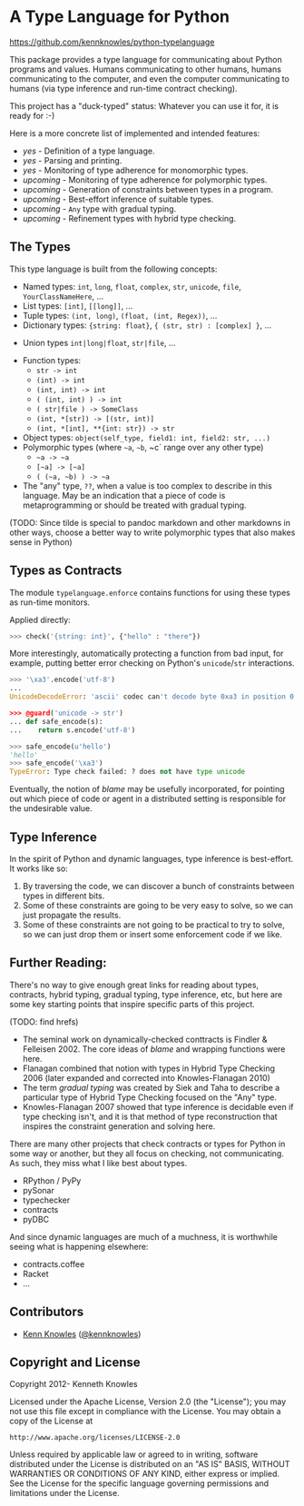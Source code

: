 A Type Language for Python
==========================

https://github.com/kennknowles/python-typelanguage

This package provides a type language for communicating about Python programs and values. 
Humans communicating to other humans, humans communicating to the computer, and even the computer
communicating to humans (via type inference and run-time contract checking).

This project has a "duck-typed" status: Whatever you can use it for, it is ready for :-)

Here is a more concrete list of implemented and intended features:

 - _yes_      - Definition of a type language.
 - _yes_      - Parsing and printing.
 - _yes_      - Monitoring of type adherence for monomorphic types.
 - _upcoming_ - Monitoring of type adherence for polymorphic types.
 - _upcoming_ - Generation of constraints between types in a program.
 - _upcoming_ - Best-effort inference of suitable types.
 - _upcoming_ - `Any` type with gradual typing.
 - _upcoming_ - Refinement types with hybrid type checking.


The Types
---------

This type language is built from the following concepts:

 - Named types: `int`, `long`, `float`, `complex`, `str`, `unicode`, `file`, `YourClassNameHere`, ...
 - List types: `[int]`, `[[long]]`, ...
 - Tuple types: `(int, long)`, `(float, (int, Regex))`, ...
 - Dictionary types: `{string: float}`, `{ (str, str) : [complex] }`, ...
 * Union types `int|long|float`, `str|file`, ...
 - Function types:
    - `str -> int`
    - `(int) -> int`
    - `(int, int) -> int`
    - `( (int, int) ) -> int`
    - `( str|file ) -> SomeClass`
    - `(int, *[str]) -> [(str, int)]`
    - `(int, *[int], **{int: str}) -> str`
 - Object types: `object(self_type, field1: int, field2: str, ...)`
 - Polymorphic types (where `~a`, `~b`, ~c` range over any other type)
    - `~a -> ~a`
    - `[~a] -> [~a]`
    - `( (~a, ~b) ) -> ~a`
 - The "any" type, `??`, when a value is too complex to describe in this language. May be an indication that
   a piece of code is metaprogramming or should be treated with gradual typing.


(TODO: Since tilde is special to pandoc markdown and other markdowns in other ways, choose a better
way to write polymorphic types that also makes sense in Python)

Types as Contracts
------------------

The module `typelanguage.enforce` contains functions for using these types as
run-time monitors.

Applied directly:

```python
>>> check('{string: int}', {"hello" : "there"})
```

More interestingly, automatically protecting a function from bad input,
for example, putting better error checking on Python's `unicode`/`str`
interactions.

```python
>>> '\xa3'.encode('utf-8')
...
UnicodeDecodeError: 'ascii' codec can't decode byte 0xa3 in position 0: ordinal not in range(128)

>>> @guard('unicode -> str')
... def safe_encode(s):
...    return s.encode('utf-8')

>>> safe_encode(u'hello')
'hello'
>>> safe_encode('\xa3')
TypeError: Type check failed: ? does not have type unicode
```

Eventually, the notion of _blame_ may be usefully incorporated, for pointing
out which piece of code or agent in a distributed setting is responsible
for the undesirable value.


Type Inference
--------------

In the spirit of Python and dynamic languages, type inference is best-effort. It works like so:

1. By traversing the code, we can discover a bunch of constraints between types in
   different bits.
2. Some of these constraints are going to be very easy to solve, so we can just
   propagate the results.
3. Some of these constraints are not going to be practical to try to solve, so we
   can just drop them or insert some enforcement code if we like.


Further Reading:
----------------

There's no way to give enough great links for reading about types,
contracts, hybrid typing, gradual typing, type inference, etc, but
here are some key starting points that inspire specific parts of
this project.

(TODO: find hrefs)

 - The seminal work on dynamically-checked conttracts is Findler & Felleisen 2002. The
   core ideas of _blame_ and wrapping functions were here.
 - Flanagan combined that notion with types in Hybrid Type Checking 2006 (later expanded and corrected into Knowles-Flanagan 2010)
 - The term _gradual typing_ was created by Siek and Taha to describe a particular type
   of Hybrid Type Checking focused on the "Any" type.
 - Knowles-Flanagan 2007 showed that type inference is decidable even if type checking isn't,
   and it is that method of type reconstruction that inspires the constraint generation and 
   solving here.

There are many other projects that check contracts or types for Python in some way or
another, but they all focus on checking, not communicating. As such, they miss what
I like best about types.

 * RPython / PyPy
 * pySonar
 * typechecker
 * contracts
 * pyDBC

And since dynamic languages are much of a muchness, it is worthwhile seeing what is
happening elsewhere:

 * contracts.coffee
 * Racket
 * ...


Contributors
------------

 * [Kenn Knowles](https://github.com/kennknowles) ([@kennknowles](https://twitter.com/KennKnowles))


Copyright and License
---------------------

Copyright 2012- Kenneth Knowles

Licensed under the Apache License, Version 2.0 (the "License");
you may not use this file except in compliance with the License.
You may obtain a copy of the License at

    http://www.apache.org/licenses/LICENSE-2.0

Unless required by applicable law or agreed to in writing, software
distributed under the License is distributed on an "AS IS" BASIS,
WITHOUT WARRANTIES OR CONDITIONS OF ANY KIND, either express or implied.
See the License for the specific language governing permissions and
limitations under the License.
